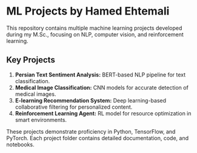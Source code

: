 # ML Projects by Hamed Ehtemali

This repository contains multiple machine learning projects developed during my M.Sc., focusing on NLP, computer vision, and reinforcement learning. 

## Key Projects
1. **Persian Text Sentiment Analysis:** BERT-based NLP pipeline for text classification.
2. **Medical Image Classification:** CNN models for accurate detection of medical images.
3. **E-learning Recommendation System:** Deep learning-based collaborative filtering for personalized content.
4. **Reinforcement Learning Agent:** RL model for resource optimization in smart environments.

These projects demonstrate proficiency in Python, TensorFlow, and PyTorch. Each project folder contains detailed documentation, code, and notebooks.
